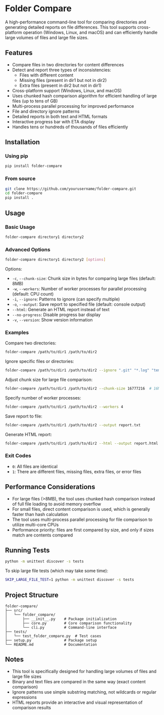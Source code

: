# Folder Compare

A high-performance command-line tool for comparing directories and generating detailed reports on file differences.
This tool supports cross-platform operation (Windows, Linux, and macOS) and can efficiently handle large volumes of files and large file sizes.

## Features

- Compare files in two directories for content differences
- Detect and report three types of inconsistencies:
  - Files with different content
  - Missing files (present in dir1 but not in dir2)
  - Extra files (present in dir2 but not in dir1)
- Cross-platform support (Windows, Linux, and macOS)
- Uses chunked hash comparison algorithm for efficient handling of large files (up to tens of GB)
- Multi-process parallel processing for improved performance
- File and directory ignore patterns
- Detailed reports in both text and HTML formats
- Interactive progress bar with ETA display
- Handles tens or hundreds of thousands of files efficiently

## Installation

### Using pip

```bash
pip install folder-compare
```

### From source

```bash
git clone https://github.com/yourusername/folder-compare.git
cd folder-compare
pip install .
```

## Usage

### Basic Usage

```bash
folder-compare directory1 directory2
```

### Advanced Options

```bash
folder-compare directory1 directory2 [options]
```

Options:
- `-c`, `--chunk-size`: Chunk size in bytes for comparing large files (default: 8MB)
- `-w`, `--workers`: Number of worker processes for parallel processing (default: CPU count)
- `-i`, `--ignore`: Patterns to ignore (can specify multiple)
- `-o`, `--output`: Save report to specified file (default: console output)
- `--html`: Generate an HTML report instead of text
- `--no-progress`: Disable progress bar display
- `-v`, `--version`: Show version information

### Examples

Compare two directories:
```bash
folder-compare /path/to/dir1 /path/to/dir2
```

Ignore specific files or directories:
```bash
folder-compare /path/to/dir1 /path/to/dir2 --ignore ".git" "*.log" "temp"
```

Adjust chunk size for large file comparison:
```bash
folder-compare /path/to/dir1 /path/to/dir2 --chunk-size 16777216  # 16MB
```

Specify number of worker processes:
```bash
folder-compare /path/to/dir1 /path/to/dir2 --workers 4
```

Save report to file:
```bash
folder-compare /path/to/dir1 /path/to/dir2 --output report.txt
```

Generate HTML report:
```bash
folder-compare /path/to/dir1 /path/to/dir2 --html --output report.html
```

### Exit Codes

- `0`: All files are identical
- `1`: There are different files, missing files, extra files, or error files

## Performance Considerations

- For large files (>8MB), the tool uses chunked hash comparison instead of full file loading to avoid memory overflow
- For small files, direct content comparison is used, which is generally faster than hash calculation
- The tool uses multi-process parallel processing for file comparison to utilize multi-core CPUs
- Performance priority: files are first compared by size, and only if sizes match are contents compared

## Running Tests

```bash
python -m unittest discover -s tests
```

To skip large file tests (which may take some time):
```bash
SKIP_LARGE_FILE_TEST=1 python -m unittest discover -s tests
```

## Project Structure

```
folder-compare/
├── src/
│   └── folder_compare/
│       ├── __init__.py    # Package initialization
│       ├── core.py        # Core comparison functionality
│       └── cli.py         # Command-line interface
├── tests/
│   └── test_folder_compare.py  # Test cases
├── setup.py               # Package setup
└── README.md              # Documentation
```

## Notes

- This tool is specifically designed for handling large volumes of files and large file sizes
- Binary and text files are compared in the same way (exact content comparison)
- Ignore patterns use simple substring matching, not wildcards or regular expressions
- HTML reports provide an interactive and visual representation of comparison results 